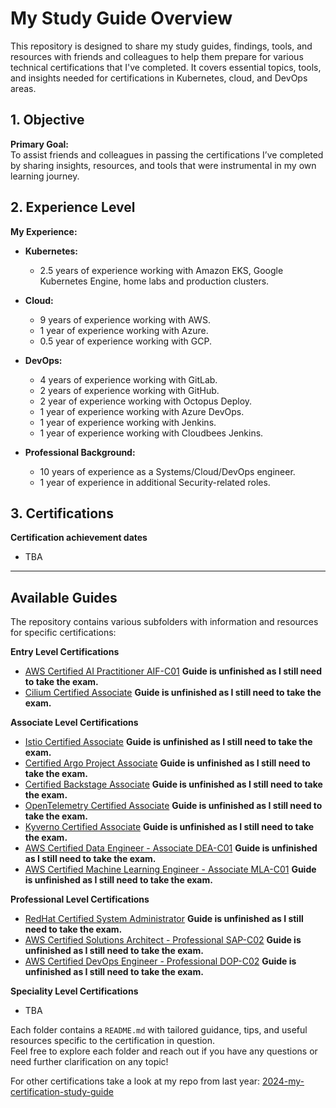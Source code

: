 # My Study Guide Overview

This repository is designed to share my study guides, findings, tools, and resources with friends and colleagues to help them prepare for various technical certifications that I've completed. It covers essential topics, tools, and insights needed for certifications in Kubernetes, cloud, and DevOps areas.

## 1. Objective

**Primary Goal:**  
To assist friends and colleagues in passing the certifications I’ve completed by sharing insights, resources, and tools that were instrumental in my own learning journey.

## 2. Experience Level

**My Experience:**
- **Kubernetes:**  
  - 2.5 years of experience working with Amazon EKS, Google Kubernetes Engine, home labs and production clusters.

- **Cloud:**
  - 9 years of experience working with AWS.
  - 1 year of experience working with Azure.
  - 0.5 year of experience working with GCP.

- **DevOps:**
  - 4 years of experience working with GitLab.
  - 2 years of experience working with GitHub.
  - 2 year of experience working with Octopus Deploy.
  - 1 year of experience working with Azure DevOps.
  - 1 year of experience working with Jenkins.
  - 1 year of experience working with Cloudbees Jenkins.

- **Professional Background:**  
  - 10 years of experience as a Systems/Cloud/DevOps engineer.
  - 1 year of experience in additional Security-related roles.

## 3. Certifications
**Certification achievement dates**
- TBA

---

## Available Guides

The repository contains various subfolders with information and resources for specific certifications:

**Entry Level Certifications**
- [AWS Certified AI Practitioner AIF-C01](./aws/aif-c01/aif-c01_guide.md) **Guide is unfinished as I still need to take the exam.**
- [Cilium Certified Associate](./linux_foundation/cca/cca_guide.md) **Guide is unfinished as I still need to take the exam.**

**Associate Level Certifications**
- [Istio Certified Associate](./linux_foundation/ica/ica_guide.md) **Guide is unfinished as I still need to take the exam.**
- [Certified Argo Project Associate](./linux_foundation/capa/capa_guide.md) **Guide is unfinished as I still need to take the exam.**
- [Certified Backstage Associate](./linux_foundation/cba/cba_guide.md) **Guide is unfinished as I still need to take the exam.**
- [OpenTelemetry Certified Associate](./linux_foundation/otca/otca_guide.md) **Guide is unfinished as I still need to take the exam.**
- [Kyverno Certified Associate](./linux_foundation/kca/kca_guide.md) **Guide is unfinished as I still need to take the exam.**
- [AWS Certified Data Engineer - Associate DEA-C01](./aws/dea-c01/dea-c01_guide.md) **Guide is unfinished as I still need to take the exam.**
- [AWS Certified Machine Learning Engineer - Associate MLA-C01](./aws/mla-c01/mla-c01_guide.md) **Guide is unfinished as I still need to take the exam.**

**Professional Level Certifications**
- [RedHat Certified System Administrator](./redhat/rhsca/rhsca_guide.md) **Guide is unfinished as I still need to take the exam.**
- [AWS Certified Solutions Architect - Professional SAP-C02](./aws/sap-c02/sap-c02_guide.md) **Guide is unfinished as I still need to take the exam.**
- [AWS Certified DevOps Engineer - Professional DOP-C02](./aws/dop-c02/dop-c02_guide.md) **Guide is unfinished as I still need to take the exam.**

**Speciality Level Certifications**
- TBA

Each folder contains a `README.md` with tailored guidance, tips, and useful resources specific to the certification in question.  
Feel free to explore each folder and reach out if you have any questions or need further clarification on any topic!  

For other certifications take a look at my repo from last year: [2024-my-certification-study-guide](https://github.com/GoatFather013/2024-my-certification-study-guide)